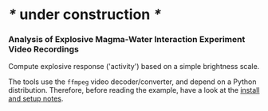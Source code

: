 # _*_ under construction _*_


### Analysis of Explosive Magma-Water Interaction Experiment Video Recordings

Compute explosive response ('activity') based on a simple brightness scale.


The tools use the `ffmpeg` video decoder/converter, and depend on a Python distribution. Therefore, before reading the example, have a look at the [install and setup notes](./setup.md).
